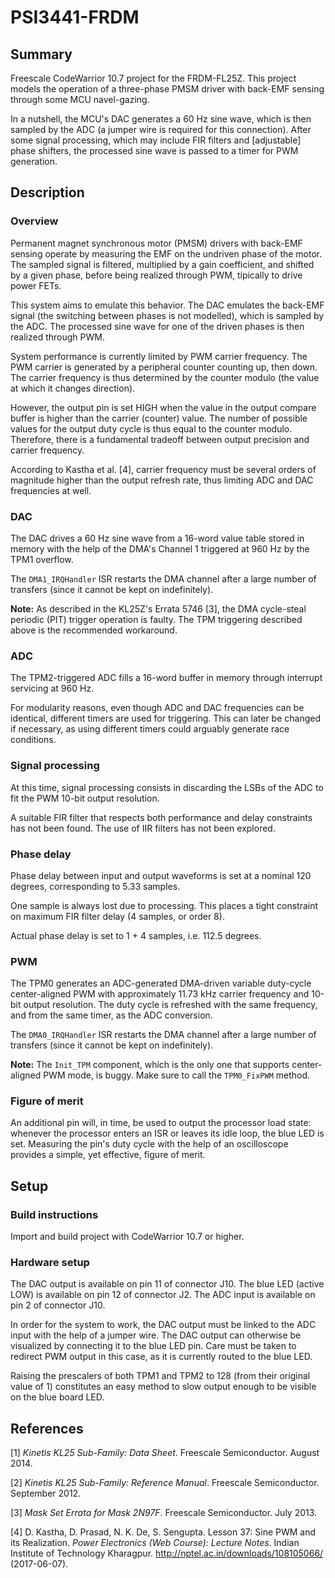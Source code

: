 # PSI3441-FRDM

## Summary

Freescale CodeWarrior 10.7 project for the FRDM-FL25Z. This project models the operation of a three-phase PMSM driver with back-EMF sensing through some MCU navel-gazing.

In a nutshell, the MCU's DAC generates a 60 Hz sine wave, which is then sampled by the ADC (a jumper wire is required for this connection). After some signal processing, which may include FIR filters and [adjustable] phase shifters, the processed sine wave is passed to a timer for PWM generation.


## Description

### Overview

Permanent magnet synchronous motor (PMSM) drivers with back-EMF sensing operate by measuring the EMF on the undriven phase of the motor. The sampled signal is filtered, multiplied by a gain coefficient, and shifted by a given phase, before being realized through PWM, tipically to drive power FETs.

This system aims to emulate this behavior. The DAC emulates the back-EMF signal (the switching between phases is not modelled), which is sampled by the ADC. The processed sine wave for one of the driven phases is then realized through PWM.

System performance is currently limited by PWM carrier frequency. The PWM carrier is generated by a peripheral counter counting up, then down. The carrier frequency is thus determined by the counter modulo (the value at which it changes direction).

However, the output pin is set HIGH when the value in the output compare buffer is higher than the carrier (counter) value. The number of possible values for the output duty cycle is thus equal to the counter modulo. Therefore, there is a fundamental tradeoff between output precision and carrier frequency.

According to Kastha et al. [4], carrier frequency must be several orders of magnitude higher than the output refresh rate, thus limiting ADC and DAC frequencies at well.


### DAC

The DAC drives a 60 Hz sine wave from a 16-word value table stored in memory with the help of the DMA's Channel 1 triggered at 960 Hz by the TPM1 overflow.

The `DMA1_IRQHandler` ISR restarts the DMA channel after a large number of transfers (since it cannot be kept on indefinitely).

**Note:** As described in the KL25Z's Errata 5746 [3], the DMA cycle-steal periodic (PIT) trigger operation is faulty. The TPM triggering described above is the recommended workaround.


### ADC

The TPM2-triggered ADC fills a 16-word buffer in memory through interrupt servicing at 960 Hz.

For modularity reasons, even though ADC and DAC frequencies can be identical, different timers are used for triggering. This can later be changed if necessary, as using different timers could arguably generate race conditions.


### Signal processing

At this time, signal processing consists in discarding the LSBs of the ADC to fit the PWM 10-bit output resolution.

A suitable FIR filter that respects both performance and delay constraints has not been found. The use of IIR filters has not been explored.


### Phase delay

Phase delay between input and output waveforms is set at a nominal 120 degrees, corresponding to 5.33 samples.

One sample is always lost due to processing. This places a tight constraint on maximum FIR filter delay (4 samples, or order 8).

Actual phase delay is set to 1 + 4 samples, i.e. 112.5 degrees.


### PWM

The TPM0 generates an ADC-generated DMA-driven variable duty-cycle center-aligned PWM with approximately 11.73 kHz carrier frequency and 10-bit output resolution. The duty cycle is refreshed with the same frequency, and from the same timer, as the ADC conversion.

The `DMA0_IRQHandler` ISR restarts the DMA channel after a large number of transfers (since it cannot be kept on indefinitely).

**Note:** The `Init_TPM` component, which is the only one that supports center-aligned PWM mode, is buggy. Make sure to call the `TPM0_FixPWM` method.


### Figure of merit

An additional pin will, in time, be used to output the processor load state: whenever the processor enters an ISR or leaves its idle loop, the blue LED is set. Measuring the pin's duty cycle with the help of an oscilloscope provides a simple, yet effective, figure of merit.


## Setup

### Build instructions

Import and build project with CodeWarrior 10.7 or higher.


### Hardware setup

The DAC output is available on pin 11 of connector J10. The blue LED (active LOW) is available on pin 12 of connector J2. The ADC input is available on pin 2 of connector J10.

In order for the system to work, the DAC output must be linked to the ADC input with the help of a jumper wire. The DAC output can otherwise be visualized by connecting it to the blue LED pin. Care must be taken to redirect PWM output in this case, as it is currently routed to the blue LED.

Raising the prescalers of both TPM1 and TPM2 to 128 (from their original value of 1) constitutes an easy method to slow output enough to be visible on the blue board LED.


## References

[1] *Kinetis KL25 Sub-Family: Data Sheet*. Freescale Semiconductor. August 2014.

[2] *Kinetis KL25 Sub-Family: Reference Manual*. Freescale Semiconductor. September 2012.

[3] *Mask Set Errata for Mask 2N97F*. Freescale Semiconductor. July 2013.

[4] D. Kastha, D. Prasad, N. K. De, S. Sengupta. Lesson 37: Sine PWM and its Realization. *Power Electronics (Web Course): Lecture Notes*. Indian Institute of Technology Kharagpur. http://nptel.ac.in/downloads/108105066/ (2017-06-07).

